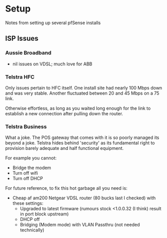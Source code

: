 # Setup

Notes from setting up several pfSense installs

## ISP Issues

### Aussie Broadband

- nil issues on VDSL; much love for ABB

### Telstra HFC

Only issues pertain to HFC itself. One install site had nearly 100 Mbps down and was very stable. Another fluctuated between 20 and 45 Mbps on a 75 link. 

Otherwise effortless, as long as you waited long enough for the link to establish a new connection after pulling down the router.

### Telstra Business

What a joke. The POS gateway that comes with it is so poorly managed its beyond a joke. Telstra hides behind 'security' as its fundamental right to provision barely adequate and half functional equipment.

For example you cannot:
- Bridge the modem
- Turn off wifi
- Turn off DHCP

For future reference, to fix this hot garbage all you need is:
- Cheap af am200 Netgear VDSL router (80 bucks last I checked) with these settings:
  - Upgraded to latest firmware (rumours stock <1.0.0.32 (I think) result in port block upstream)
  - DHCP off
  - Bridging (Modem mode) with VLAN Passthru (not needed technically)

